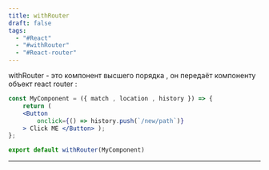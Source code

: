 ```yaml
---
title: withRouter
draft: false
tags:
  - "#React"
  - "#withRouter"
  - "#React-router"
---
```

withRouter - это компонент высшего порядка , он передаёт компоненту объект react router :

~~~jsx
const MyComponent = ({ match , location , history }) => {
	return (
	<Button
		onclick={() => history.push(`/new/path`)}
	> Click ME </Button> );
};

export default withRouter(MyComponent)
~~~

_____
